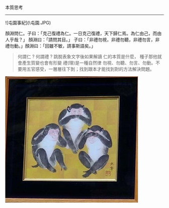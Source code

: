 本質思考

***

![屯園事紀](\屯園.JPG\)

顏淵問仁。子曰：「克己復禮為仁。一日克己復禮，天下歸仁焉。為仁由己，而由人乎哉？」
顏淵曰：「請問其目。」
子曰：「非禮勿視，非禮勿聽，非禮勿言，非禮勿動。」顏淵曰：「回雖不敏，請事斯語矣。」

> 何謂仁 ? 何謂禮 ? 
> 跳脫表象文字後如果解讀 
> 仁的本質是什麼， 種子那他就會產生質變也會有形變
> 禮(理)是一種自然律
> 勿視、勿聽、勿言、勿動。不要用五官感受，一層層往下剝；找到跟本才能找到對的方法解決問題。

![東照宮](\東照宮-猴子.JPG)
